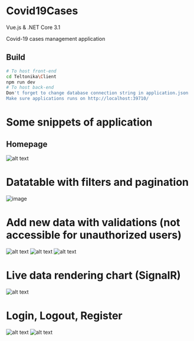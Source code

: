 # Covid19Cases
Vue.js & .NET Core 3.1

Covid-19 cases management application

## Build

``` bash
# To host front-end
cd Teltonika\Client
npm run dev
# To host back-end
Don't forget to change database connection string in application.json
Make sure applications runs on http://localhost:39710/
```

# Some snippets of application 
## Homepage
![alt text](https://user-images.githubusercontent.com/104672380/166165746-6c06383a-7df3-4fd8-b91b-d8d6b2e30d16.png)
# Datatable with filters and pagination 
![image](https://user-images.githubusercontent.com/104672380/166190527-66f42ade-2cfb-47d9-8337-fa61da41ec0d.png)
# Add new data with validations (not accessible for unauthorized users)
![alt text](https://user-images.githubusercontent.com/104672380/166165882-739e52a8-867b-4111-8c25-186960ba134d.png)
![alt text](https://user-images.githubusercontent.com/104672380/166165890-41d43104-8526-4d3a-aaf2-eb0c120f0c57.png)
![alt text](https://user-images.githubusercontent.com/104672380/166165895-760d113c-03bd-4bd3-97db-dd22bcc742b7.png)
# Live data rendering chart (SignalR)
![alt text](https://user-images.githubusercontent.com/104672380/166187831-5e25d74c-94e4-44a3-b54e-a533af1a3b7a.png)
# Login, Logout, Register
![alt text](https://user-images.githubusercontent.com/104672380/166165944-640290b3-8882-407e-ae41-98e6e9b3ff95.png)
![alt text](https://user-images.githubusercontent.com/104672380/166165954-58d759b4-4042-404a-ae7e-cbf14c2e1432.png)


